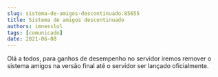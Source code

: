 ```yaml
---
slug: sistema-de-amigos-descontinuado.85655
title: Sistema de amigos descontinuado
authors: imnesslol
tags: [comunicado]
date: 2021-06-08
---
```


Olá a todos, para ganhos de desempenho no servidor iremos remover o sistema amigos na versão final até o servidor ser lançado oficialmente.